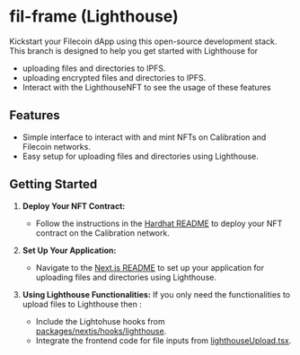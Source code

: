 # fil-frame (Lighthouse)

Kickstart your Filecoin dApp using this open-source development stack. This branch is designed to help you get started with Lighthouse for

- uploading files and directories to IPFS.
- uploading encrypted files and directories to IPFS.
- Interact with the LighthouseNFT to see the usage of these features

## Features

- Simple interface to interact with and mint NFTs on Calibration and Filecoin networks.
- Easy setup for uploading files and directories using Lighthouse.

## Getting Started

1. **Deploy Your NFT Contract:**

   - Follow the instructions in the [Hardhat README](packages/hardhat/README.md) to deploy your NFT contract on the Calibration network.

2. **Set Up Your Application:**

   - Navigate to the [Next.js README](packages/nextjs/README.md) to set up your application for uploading files and directories using Lighthouse.

3. **Using Lighthouse Functionalities:**
   If you only need the functionalities to upload files to Lighthouse then :
   - Include the Lightohuse hooks from [packages/nextjs/hooks/lighthouse](packages/nextjs/hooks/lighthouse).
   - Integrate the frontend code for file inputs from [lighthouseUpload.tsx](packages/nextjs/app/lighthouse/_components/lighthouseUpload.tsx).
